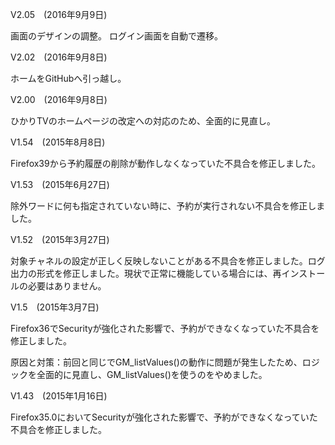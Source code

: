 
V2.05　(2016年9月9日)

画面のデザインの調整。
ログイン画面を自動で遷移。

V2.02　(2016年9月8日)

ホームをGitHubへ引っ越し。

V2.00　(2016年9月8日)

ひかりTVのホームページの改定への対応のため、全面的に見直し。

V1.54　(2015年8月8日)

Firefox39から予約履歴の削除が動作しなくなっていた不具合を修正しました。

V1.53　(2015年6月27日)

除外ワードに何も指定されていない時に、予約が実行されない不具合を修正しました。

V1.52　(2015年3月27日)

対象チャネルの設定が正しく反映しないことがある不具合を修正しました。ログ出力の形式を修正しました。現状で正常に機能している場合には、再インストールの必要はありません。

V1.5　(2015年3月7日)

Firefox36でSecurityが強化された影響で、予約ができなくなっていた不具合を修正しました。

原因と対策：前回と同じでGM_listValues()の動作に問題が発生したため、ロジックを全面的に見直し、GM_listValues()を使うのをやめました。

V1.43　(2015年1月16日)

Firefox35.0においてSecurityが強化された影響で、予約ができなくなっていた不具合を修正しました。
